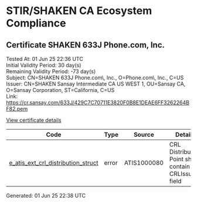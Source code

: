 # STIR/SHAKEN CA Ecosystem Compliance

## Certificate SHAKEN 633J Phone.com, Inc.

Tested At: 01 Jun 25 22:36 UTC\
Initial Validity Period: 30 day(s)\
Remaining Validity Period: -73 day(s)\
Subject: CN=SHAKEN 633J Phone.com\\, Inc., O=Phone.com\\, Inc., C=US\
Issuer: CN=SHAKEN Sansay Intermediate CA US WEST 1, OU=Sansay CA, O=Sansay Corporation, ST=California, C=US\
Link: https://cr.sansay.com/633J/429C7C70711E3820F0B8E1DEAE6FF3262264BF82.pem

[View certificate details](https://x509.io/?cert=MIICsDCCAlegAwIBAgIUQpx8cHEeOCDwuOHerm%2FzJiJkv4IwCgYIKoZIzj0EAwIwgYUxCzAJBgNVBAYTAlVTMRMwEQYDVQQIDApDYWxpZm9ybmlhMRswGQYDVQQKDBJTYW5zYXkgQ29ycG9yYXRpb24xEjAQBgNVBAsMCVNhbnNheSBDQTEwMC4GA1UEAwwnU0hBS0VOIFNhbnNheSBJbnRlcm1lZGlhdGUgQ0EgVVMgV0VTVCAxMB4XDTI1MDIxODE4Mjk1M1oXDTI1MDMyMDE4Mjk1M1owTTELMAkGA1UEBhMCVVMxGDAWBgNVBAoMD1Bob25lLmNvbSwgSW5jLjEkMCIGA1UEAwwbU0hBS0VOIDYzM0ogUGhvbmUuY29tLCBJbmMuMFkwEwYHKoZIzj0CAQYIKoZIzj0DAQcDQgAElMtz5cbUDl7UrJSeOLMfuajl%2F%2F7bp1d5rUdTQB5YzlFkeopAU8RW6bJ0OwrbTgVRrKKxZ%2B7FrxdCHYCV9toxXaOB2zCB2DAWBggrBgEFBQcBGgQKMAigBhYENjMzSjAXBgNVHSAEEDAOMAwGCmCGSAGG%2FwkBAQQwHQYDVR0OBBYEFNa4pN3vX8RPZO26g9gl0niQX1%2FdMB8GA1UdIwQYMBaAFKzTk%2FVDQ8wKvkVYFxN9knzcwwFGMEcGA1UdHwRAMD4wPKA6oDiGNmh0dHBzOi8vYXV0aGVudGljYXRlLWFwaS5pY29uZWN0aXYuY29tL2Rvd25sb2FkL3YxL2NybDAMBgNVHRMBAf8EAjAAMA4GA1UdDwEB%2FwQEAwIHgDAKBggqhkjOPQQDAgNHADBEAiA5JoBnBclmnrEdsXjm8aGa5xTGVtA3TCyPExJUKOp0YAIgYIMOif6fAiwo8QepvXbdoexqXys5%2FDRnqFAI8uS4zmY%3D)

| Code | Type | Source | Details |
|------|------|--------|---------|
| [e_atis_ext_crl_distribution_struct](../../ISSUES/e_atis_ext_crl_distribution_struct/README.md) | error | ATIS1000080 | CRL Distribution Point shall contain a CRLIssuer field |


Generated: 01 Jun 25 22:38 UTC